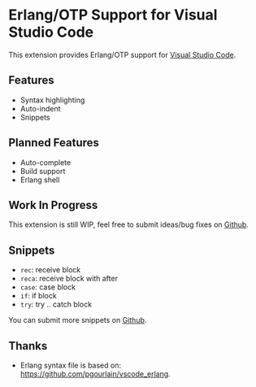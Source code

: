 # Erlang/OTP Support for Visual Studio Code

This extension provides Erlang/OTP support for [Visual Studio Code](https://code.visualstudio.com/).

## Features

* Syntax highlighting
* Auto-indent
* Snippets

## Planned Features

* Auto-complete
* Build support
* Erlang shell

## Work In Progress

This extension is still WIP, feel free to submit ideas/bug fixes
on [Github](https://github.com/yuce/erlang-vscode/issues).

## Snippets

* `rec`: receive block
* `reca`: receive block with after
* `case`: case block
* `if`: if block
* `try`: try .. catch block

You can submit more snippets on [Github](https://github.com/yuce/erlang-vscode/issues).

## Thanks

* Erlang syntax file is based on: https://github.com/pgourlain/vscode_erlang.
